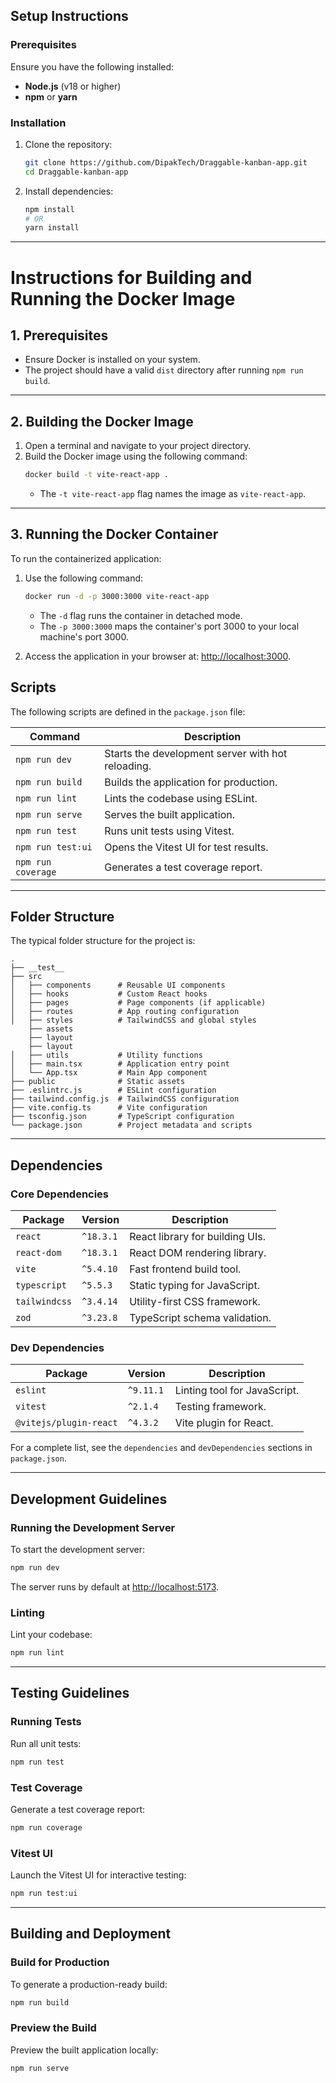 ## Setup Instructions

### Prerequisites

Ensure you have the following installed:

- **Node.js** (v18 or higher)
- **npm** or **yarn**

### Installation

1. Clone the repository:

   ```bash
   git clone https://github.com/DipakTech/Draggable-kanban-app.git
   cd Draggable-kanban-app
   ```

2. Install dependencies:
   ```bash
   npm install
   # OR
   yarn install
   ```

---

# Instructions for Building and Running the Docker Image

## 1. Prerequisites

- Ensure Docker is installed on your system.
- The project should have a valid `dist` directory after running `npm run build`.

---

## 2. Building the Docker Image

1. Open a terminal and navigate to your project directory.
2. Build the Docker image using the following command:
   ```bash
   docker build -t vite-react-app .
   ```
   - The `-t vite-react-app` flag names the image as `vite-react-app`.

---

## 3. Running the Docker Container

To run the containerized application:

1. Use the following command:

   ```bash
   docker run -d -p 3000:3000 vite-react-app
   ```

   - The `-d` flag runs the container in detached mode.
   - The `-p 3000:3000` maps the container's port 3000 to your local machine's port 3000.

2. Access the application in your browser at: [http://localhost:3000](http://localhost:3000).

## Scripts

The following scripts are defined in the `package.json` file:

| Command            | Description                                       |
| ------------------ | ------------------------------------------------- |
| `npm run dev`      | Starts the development server with hot reloading. |
| `npm run build`    | Builds the application for production.            |
| `npm run lint`     | Lints the codebase using ESLint.                  |
| `npm run serve`    | Serves the built application.                     |
| `npm run test`     | Runs unit tests using Vitest.                     |
| `npm run test:ui`  | Opens the Vitest UI for test results.             |
| `npm run coverage` | Generates a test coverage report.                 |

---

## Folder Structure

The typical folder structure for the project is:

```
.
├── __test__
├── src
│   ├── components      # Reusable UI components
│   ├── hooks           # Custom React hooks
│   ├── pages           # Page components (if applicable)
│   ├── routes          # App routing configuration
│   ├── styles          # TailwindCSS and global styles
    ├── assets
    ├── layout
    ├── layout
│   ├── utils           # Utility functions
│   ├── main.tsx        # Application entry point
│   └── App.tsx         # Main App component
├── public              # Static assets
├── .eslintrc.js        # ESLint configuration
├── tailwind.config.js  # TailwindCSS configuration
├── vite.config.ts      # Vite configuration
├── tsconfig.json       # TypeScript configuration
└── package.json        # Project metadata and scripts
```

---

## Dependencies

### Core Dependencies

| Package       | Version   | Description                     |
| ------------- | --------- | ------------------------------- |
| `react`       | `^18.3.1` | React library for building UIs. |
| `react-dom`   | `^18.3.1` | React DOM rendering library.    |
| `vite`        | `^5.4.10` | Fast frontend build tool.       |
| `typescript`  | `^5.5.3`  | Static typing for JavaScript.   |
| `tailwindcss` | `^3.4.14` | Utility-first CSS framework.    |
| `zod`         | `^3.23.8` | TypeScript schema validation.   |

### Dev Dependencies

| Package                | Version   | Description                  |
| ---------------------- | --------- | ---------------------------- |
| `eslint`               | `^9.11.1` | Linting tool for JavaScript. |
| `vitest`               | `^2.1.4`  | Testing framework.           |
| `@vitejs/plugin-react` | `^4.3.2`  | Vite plugin for React.       |

For a complete list, see the `dependencies` and `devDependencies` sections in `package.json`.

---

## Development Guidelines

### Running the Development Server

To start the development server:

```bash
npm run dev
```

The server runs by default at [http://localhost:5173](http://localhost:5173).

### Linting

Lint your codebase:

```bash
npm run lint
```

---

## Testing Guidelines

### Running Tests

Run all unit tests:

```bash
npm run test
```

### Test Coverage

Generate a test coverage report:

```bash
npm run coverage
```

### Vitest UI

Launch the Vitest UI for interactive testing:

```bash
npm run test:ui
```

---

## Building and Deployment

### Build for Production

To generate a production-ready build:

```bash
npm run build
```

### Preview the Build

Preview the built application locally:

```bash
npm run serve
```

